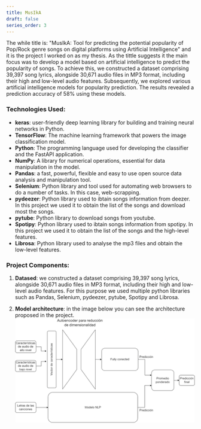 ```yaml
---
title: MusIkA
draft: false
series_order: 3
---
```


The while title is: "MusIkA: Tool for predicting the potential popularity of Pop/Rock genre songs on digital platforms using Artificial Intelligence" and it is the project I worked on as my thesis. As the tittle suggests it the main focus was to develop a model based on artificial intelligence to predict the popularity of songs. To achieve this, we constructed a dataset comprising 39,397 song lyrics, alongside 30,671 audio files in MP3 format, including their high and low-level audio features. Subsequently, we explored various artificial intelligence models for popularity prediction. The results revealed a prediction accuracy of 58% using these models.


### Technologies Used:

- **keras**: user-friendly deep learning library for building and training neural networks in Python.
- **TensorFlow**: The machine learning framework that powers the image classification model.
- **Python**: The programming language used for developing the classifier and the FastAPI application.
- **NumPy**: A library for numerical operations, essential for data manipulation in the model.
- **Pandas**: a fast, powerful, flexible and easy to use open source data analysis and manipulation tool.
- **Selenium**: Python library and tool used for automating web browsers to do a number of tasks. In this case, web-scrapping.
- **pydeezer**: Python library used to ibtain songs information from deezer. In this project we used it to obtain the list of the songs and download most the songs.
- **pytube**: Python library to download songs from youtube.
- **Spotipy**: Python library used to ibtain songs information from spotipy. In this project we used it to obtain the list of the songs and the high-level features.
- **Librosa**: Python library used to analyse the mp3 files and obtain the low-level features.


### Project Components:

1. **Datased**: we constructed a dataset comprising 39,397 song lyrics, alongside 30,671 audio files in MP3 format, including their high and low-level audio features. For this purpose we used multiple python libraries such as Pandas, Selenium, pydeezer, pytube, Spotipy and Librosa.

2. **Model architecture**: in the image below you can see the architecture proposed in the project.
<img src="multimedia/architecture.png"
    alt="Image showing the architecture of the model proposed in the project"
    class = "max-w-prose" />